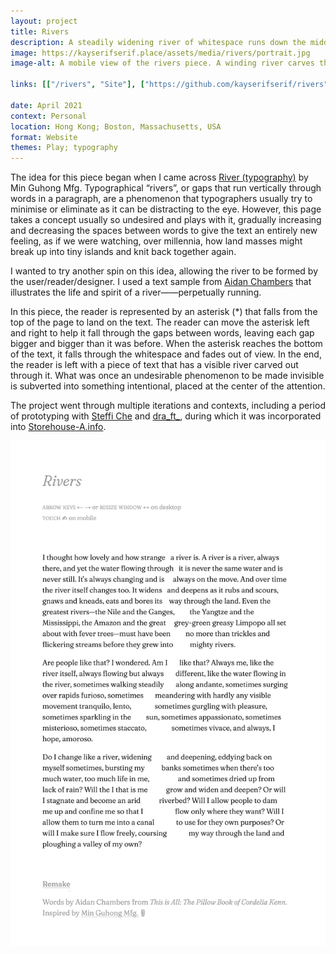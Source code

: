 ```yaml
---
layout: project
title: Rivers
description: A steadily widening river of whitespace runs down the middle of a text passage.
image: https://kayserifserif.place/assets/media/rivers/portrait.jpg
image-alt: A mobile view of the rivers piece. A winding river carves through the middle of the piece, narrow at first then wider and wider.

links: [["/rivers", "Site"], ["https://github.com/kayserifserif/rivers", "GitHub"]]

date: April 2021
context: Personal
location: Hong Kong; Boston, Massachusetts, USA
format: Website
themes: Play; typography
---
```


The idea for this piece began when I came across [River (typography)](https://products.minguhongmfg.com/river-typography/) by Min Guhong Mfg. Typographical “rivers”, or gaps that run vertically through words in a paragraph, are a phenomenon that typographers usually try to minimise or eliminate as it can be distracting to the eye. However, this page takes a concept usually so undesired and plays with it, gradually increasing and decreasing the spaces between words to give the text an entirely new feeling, as if we were watching, over millennia, how land masses might break up into tiny islands and knit back together again.

I wanted to try another spin on this idea, allowing the river to be formed by the user/reader/designer. I used a text sample from [Aidan Chambers](https://www.goodreads.com/quotes/131149-i-thought-how-lovely-and-how-strange-a-river-is) that illustrates the life and spirit of a river——perpetually running.

In this piece, the reader is represented by an asterisk (*) that falls from the top of the page to land on the text. The reader can move the asterisk left and right to help it fall through the gaps between words, leaving each gap bigger and bigger than it was before. When the asterisk reaches the bottom of the text, it falls through the whitespace and fades out of view. In the end, the reader is left with a piece of text that has a visible river carved out through it. What was once an undesirable phenomenon to be made invisible is subverted into something intentional, placed at the center of the attention.

The project went through multiple iterations and contexts, including a period of prototyping with [Steffi Che](https://steffiche.com/tagged/home) and [dra_ft_](https://dra-ft.site/), during which it was incorporated into [Storehouse-A.info](/work/storehouse-a.info/).

<div class="gallery">
  <div><img src="/assets/media/rivers/portrait.jpg" alt="A mobile view of the rivers piece. A winding river carves through the middle of the piece, narrow at first then wider and wider."></div>
</div>